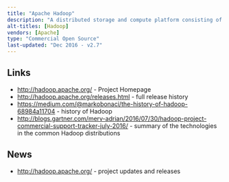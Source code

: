 ```yaml
---
title: "Apache Hadoop"
description: "A distributed storage and compute platform consisting of a distributed filesystem (HDFS) and a cluster workload and resource management layer (YARN), along with MapReduce, a solution built on HDFS and YARN for massive scale parallel processing of data. Has an extensive ecosystem of compatible technologies. An Apache Open Source project, started in January 2006 as a Lucene sub-project, becoming a top level project in January 2008, with a 1.0 release in December 2011 (containing HDFS and MapReduce), and a 2.2 release (the first 2.x GA release) in October 2013 (adding YARN). Very active, with a deep and broad range of contributors, and backing from multiple commercial vendors."
alt-titles: [Hadoop]
vendors: [Apache]
type: "Commercial Open Source"
last-updated: "Dec 2016 - v2.7"
---
```

## Links

* <http://hadoop.apache.org/> - Project Homepage
* <http://hadoop.apache.org/releases.html> - full release history
* <https://medium.com/@markobonaci/the-history-of-hadoop-68984a11704> - history of Hadoop
* <http://blogs.gartner.com/merv-adrian/2016/07/30/hadoop-project-commercial-support-tracker-july-2016/> - summary of the technologies in the common Hadoop distributions

## News

* <http://hadoop.apache.org/> - project updates and releases